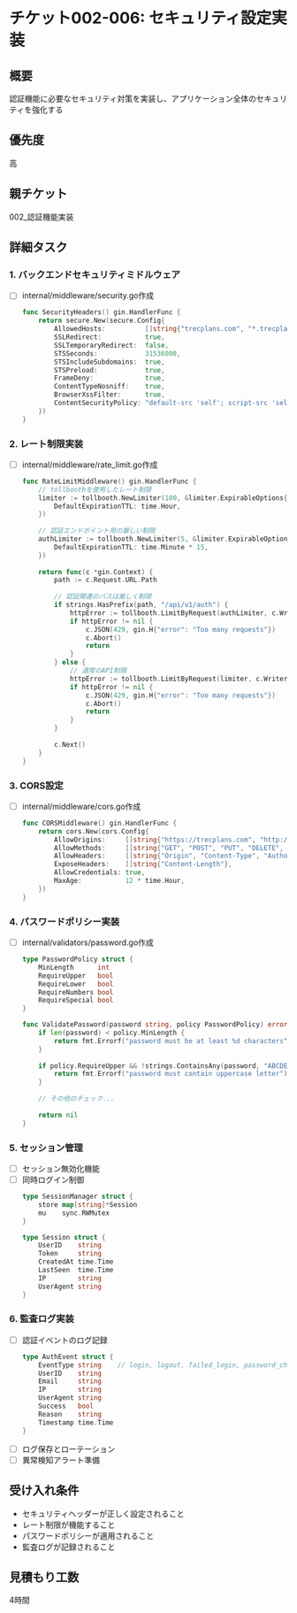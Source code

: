 # チケット002-006: セキュリティ設定実装

## 概要
認証機能に必要なセキュリティ対策を実装し、アプリケーション全体のセキュリティを強化する

## 優先度
高

## 親チケット
002_認証機能実装

## 詳細タスク

### 1. バックエンドセキュリティミドルウェア
- [ ] internal/middleware/security.go作成
  ```go
  func SecurityHeaders() gin.HandlerFunc {
      return secure.New(secure.Config{
          AllowedHosts:          []string{"trecplans.com", "*.trecplans.com"},
          SSLRedirect:           true,
          SSLTemporaryRedirect:  false,
          STSSeconds:            31536000,
          STSIncludeSubdomains:  true,
          STSPreload:            true,
          FrameDeny:             true,
          ContentTypeNosniff:    true,
          BrowserXssFilter:      true,
          ContentSecurityPolicy: "default-src 'self'; script-src 'self' 'unsafe-inline'; style-src 'self' 'unsafe-inline'",
      })
  }
  ```

### 2. レート制限実装
- [ ] internal/middleware/rate_limit.go作成
  ```go
  func RateLimitMiddleware() gin.HandlerFunc {
      // tollboothを使用したレート制限
      limiter := tollbooth.NewLimiter(100, &limiter.ExpirableOptions{
          DefaultExpirationTTL: time.Hour,
      })
      
      // 認証エンドポイント用の厳しい制限
      authLimiter := tollbooth.NewLimiter(5, &limiter.ExpirableOptions{
          DefaultExpirationTTL: time.Minute * 15,
      })
      
      return func(c *gin.Context) {
          path := c.Request.URL.Path
          
          // 認証関連のパスは厳しく制限
          if strings.HasPrefix(path, "/api/v1/auth") {
              httpError := tollbooth.LimitByRequest(authLimiter, c.Writer, c.Request)
              if httpError != nil {
                  c.JSON(429, gin.H{"error": "Too many requests"})
                  c.Abort()
                  return
              }
          } else {
              // 通常のAPI制限
              httpError := tollbooth.LimitByRequest(limiter, c.Writer, c.Request)
              if httpError != nil {
                  c.JSON(429, gin.H{"error": "Too many requests"})
                  c.Abort()
                  return
              }
          }
          
          c.Next()
      }
  }
  ```

### 3. CORS設定
- [ ] internal/middleware/cors.go作成
  ```go
  func CORSMiddleware() gin.HandlerFunc {
      return cors.New(cors.Config{
          AllowOrigins:     []string{"https://trecplans.com", "http://localhost:3000"},
          AllowMethods:     []string{"GET", "POST", "PUT", "DELETE", "OPTIONS"},
          AllowHeaders:     []string{"Origin", "Content-Type", "Authorization"},
          ExposeHeaders:    []string{"Content-Length"},
          AllowCredentials: true,
          MaxAge:           12 * time.Hour,
      })
  }
  ```

### 4. パスワードポリシー実装
- [ ] internal/validators/password.go作成
  ```go
  type PasswordPolicy struct {
      MinLength      int
      RequireUpper   bool
      RequireLower   bool
      RequireNumbers bool
      RequireSpecial bool
  }

  func ValidatePassword(password string, policy PasswordPolicy) error {
      if len(password) < policy.MinLength {
          return fmt.Errorf("password must be at least %d characters", policy.MinLength)
      }
      
      if policy.RequireUpper && !strings.ContainsAny(password, "ABCDEFGHIJKLMNOPQRSTUVWXYZ") {
          return fmt.Errorf("password must contain uppercase letter")
      }
      
      // その他のチェック...
      
      return nil
  }
  ```

### 5. セッション管理
- [ ] セッション無効化機能
- [ ] 同時ログイン制御
  ```go
  type SessionManager struct {
      store map[string]*Session
      mu    sync.RWMutex
  }

  type Session struct {
      UserID    string
      Token     string
      CreatedAt time.Time
      LastSeen  time.Time
      IP        string
      UserAgent string
  }
  ```

### 6. 監査ログ実装
- [ ] 認証イベントのログ記録
  ```go
  type AuthEvent struct {
      EventType string    // login, logout, failed_login, password_change
      UserID    string
      Email     string
      IP        string
      UserAgent string
      Success   bool
      Reason    string
      Timestamp time.Time
  }
  ```
- [ ] ログ保存とローテーション
- [ ] 異常検知アラート準備

## 受け入れ条件
- セキュリティヘッダーが正しく設定されること
- レート制限が機能すること
- パスワードポリシーが適用されること
- 監査ログが記録されること

## 見積もり工数
4時間